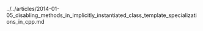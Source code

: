 ../../articles/2014-01-05_disabling_methods_in_implicitly_instantiated_class_template_specializations_in_cpp.md